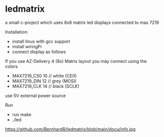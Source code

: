 # ledmatrix
a small c-project which uses 8x8 matrix led displays connected to max 7219

Installation:

- install linux with gcc support
- install wiringPi
- connect display as follows

If you use AZ-Delivery 4 (8x) Matrix layout you may connect using the colors
- MAX7219_CS0		10 // white (CE0)
- MAX7219_DIN		12 // grey (MOSI)
- MAX7219_CLK		14 // black (SCLK)

use 5V external power source

Run
- run make
- ./led

https://github.com/BernhardR/ledmatrix/blob/main/docu/info.jpg
